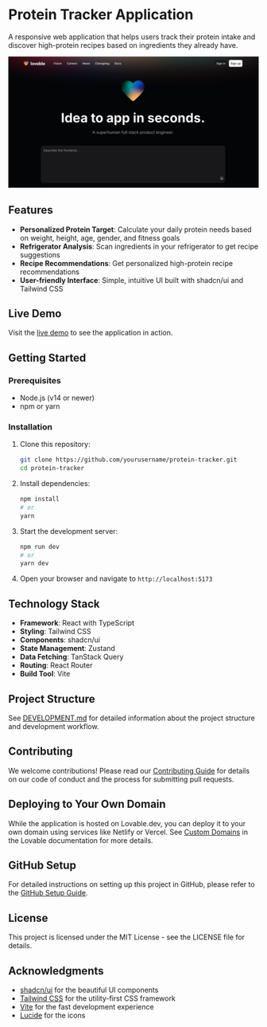 
# Protein Tracker Application

A responsive web application that helps users track their protein intake and discover high-protein recipes based on ingredients they already have.

![Protein Tracker](public/og-image.png)

## Features

- **Personalized Protein Target**: Calculate your daily protein needs based on weight, height, age, gender, and fitness goals
- **Refrigerator Analysis**: Scan ingredients in your refrigerator to get recipe suggestions
- **Recipe Recommendations**: Get personalized high-protein recipe recommendations
- **User-friendly Interface**: Simple, intuitive UI built with shadcn/ui and Tailwind CSS

## Live Demo

Visit the [live demo](https://lovable.dev/projects/0fbde713-b3fa-40d8-9e84-a6eb67bcbed6) to see the application in action.

## Getting Started

### Prerequisites

- Node.js (v14 or newer)
- npm or yarn

### Installation

1. Clone this repository:
   ```bash
   git clone https://github.com/yourusername/protein-tracker.git
   cd protein-tracker
   ```

2. Install dependencies:
   ```bash
   npm install
   # or
   yarn
   ```

3. Start the development server:
   ```bash
   npm run dev
   # or
   yarn dev
   ```

4. Open your browser and navigate to `http://localhost:5173`

## Technology Stack

- **Framework**: React with TypeScript
- **Styling**: Tailwind CSS
- **Components**: shadcn/ui
- **State Management**: Zustand
- **Data Fetching**: TanStack Query
- **Routing**: React Router
- **Build Tool**: Vite

## Project Structure

See [DEVELOPMENT.md](./DEVELOPMENT.md) for detailed information about the project structure and development workflow.

## Contributing

We welcome contributions! Please read our [Contributing Guide](./CONTRIBUTING.md) for details on our code of conduct and the process for submitting pull requests.

## Deploying to Your Own Domain

While the application is hosted on Lovable.dev, you can deploy it to your own domain using services like Netlify or Vercel. See [Custom Domains](https://docs.lovable.dev/tips-tricks/custom-domain/) in the Lovable documentation for more details.

## GitHub Setup

For detailed instructions on setting up this project in GitHub, please refer to the [GitHub Setup Guide](./GITHUB_SETUP.md).

## License

This project is licensed under the MIT License - see the LICENSE file for details.

## Acknowledgments

- [shadcn/ui](https://ui.shadcn.com/) for the beautiful UI components
- [Tailwind CSS](https://tailwindcss.com/) for the utility-first CSS framework
- [Vite](https://vitejs.dev/) for the fast development experience
- [Lucide](https://lucide.dev/) for the icons

